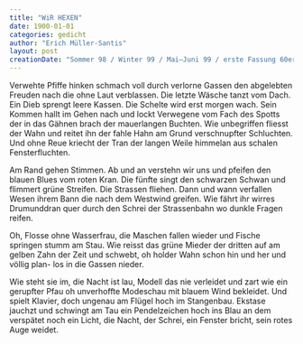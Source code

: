 ```yaml
---
title: "WiR HEXEN"
date: 1900-01-01
categories: gedicht
author: "Erich Müller-Santis"
layout: post
creationDate: "Sommer 98 / Winter 99 / Mai–Juni 99 / erste Fassung 60er Jahre"
---
```

Verwehte Pfiffe hinken schmach
voll durch verlorne Gassen
den abgelebten Freuden nach
die ohne Laut verblassen.
Die letzte Wäsche tanzt vom Dach.
Ein Dieb sprengt leere Kassen.
Die Schelte wird erst morgen wach.
Sein Kommen hallt im Gehen nach
und lockt Verwegene vom Fach
des Spotts der in das Gähnen brach
der mauerlangen Buchten.
Wie unbegriffen fliesst der Wahn
und reitet ihn der fahle Hahn
am Grund verschnupfter Schluchten.
Und ohne Reue kriecht der Tran
der langen Weile himmelan
aus schalen Fensterfluchten.

Am Rand gehen Stimmen. Ab und an
verstehn wir uns und pfeifen
den blauen Blues vom roten Kran.
Die fünfte singt den schwarzen Schwan
und flimmert grüne Streifen.
Die Strassen fliehen. Dann und wann
verfallen Wesen ihrem Bann
die nach dem Westwind greifen.
Wie fährt ihr wirres Drumunddran
quer durch den Schrei der Strassenbahn
wo dunkle Fragen reifen.

Oh, Flosse ohne Wasserfrau,
die Maschen fallen wieder
und Fische springen stumm am Stau.
Wie reisst das grüne Mieder
der dritten auf am gelben Zahn
der Zeit und schwebt, oh holder Wahn
schon hin und her und völlig plan-
los in die Gassen nieder.

Wie steht sie im, die Nacht ist lau,
Modell das nie verleidet
und zart wie ein gerupfter Pfau
oh unverhoffte Modeschau
mit blauem Wind bekleidet.
Und spielt Klavier, doch ungenau
am Flügel hoch im Stangenbau.
Ekstase jauchzt und schwingt am Tau
ein Pendelzeichen hoch ins Blau
an dem verspätet noch ein Licht,
die Nacht, der Schrei, ein Fenster bricht,
sein rotes Auge weidet.

